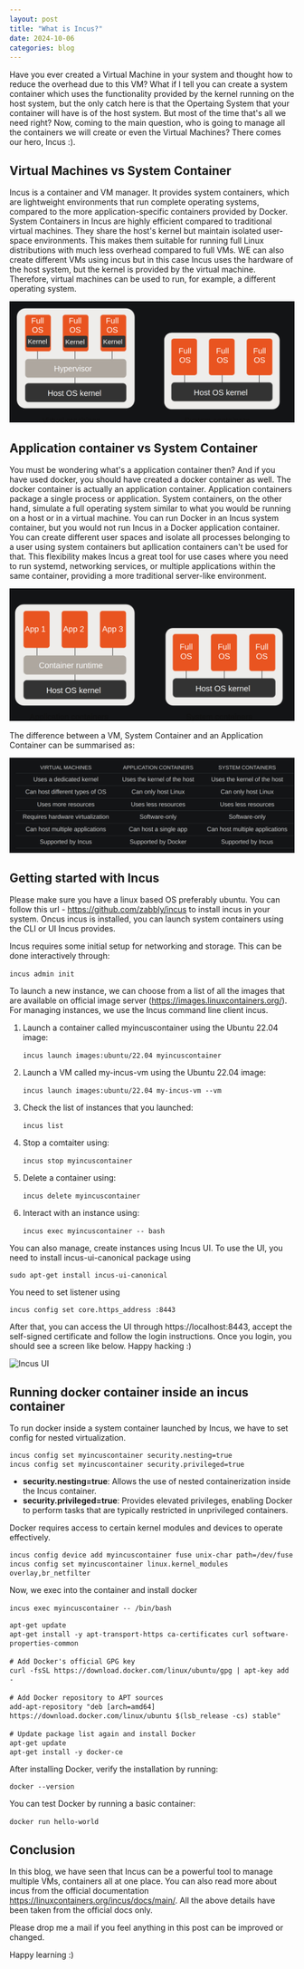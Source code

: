 ```yaml
---
layout: post
title: "What is Incus?"
date: 2024-10-06
categories: blog
---
```


Have you ever created a Virtual Machine in your system and thought how to reduce the overhead due to this VM? What if I tell you can create a system container which uses the functionality provided by the kernel running on the host system, but the only catch here is that the Opertaing System that your container will have is of the host system. But most of the time that's all we need right? Now, coming to the main question, who is going to manage all the containers we will create or even the Virtual Machines? There comes our hero, Incus :). 

## Virtual Machines vs System Container
Incus is a container and VM manager. It provides system containers, which are lightweight environments that run complete operating systems, compared to the more application-specific containers provided by Docker. System Containers in Incus are highly efficient compared to traditional virtual machines. They share the host's kernel but maintain isolated user-space environments. This makes them suitable for running full Linux distributions with much less overhead compared to full VMs. WE can also create different VMs using incus but in this case Incus uses the hardware of the host system, but the kernel is provided by the virtual machine. Therefore, virtual machines can be used to run, for example, a different operating system. 

![VM vs System container](/assets/images/2024_10_06_incus/vm_sc.png "VM vs System container")


## Application container vs System Container
You must be wondering what's a application container then? And if you have used docker, you should have created a docker container as well. The docker container is actually an application container. Application containers package a single process or application. System containers, on the other hand, simulate a full operating system similar to what you would be running on a host or in a virtual machine. You can run Docker in an Incus system container, but you would not run Incus in a Docker application container. You can create different user spaces and isolate all processes belonging to a user using system containers but apllication containers can't be used for that. This flexibility makes Incus a great tool for use cases where you need to run systemd, networking services, or multiple applications within the same container, providing a more traditional server-like environment.

![Application Container vs System container](/assets/images/2024_10_06_incus/ac_sc.png)

The difference between a VM, System Container and an Application Container can be summarised as:

![VM vs Application Container vs System container](/assets/images/2024_10_06_incus/vm_ac_sc.png)



## Getting started with Incus
Please make sure you have a linux based OS preferably ubuntu. You can follow this url - https://github.com/zabbly/incus to install incus in your system. Oncus incus is installed, you can launch system containers using the CLI or UI Incus provides. 

Incus requires some initial setup for networking and storage. This can be done interactively through:

```incus admin init```

To launch a new instance, we can choose from a list of all the images that are available on official image server (https://images.linuxcontainers.org/). For managing instances, we use the Incus command line client incus.

1. Launch a container called myincuscontainer using the Ubuntu 22.04 image:

    ```incus launch images:ubuntu/22.04 myincuscontainer```

2. Launch a VM called my-incus-vm using the Ubuntu 22.04 image:

    ```incus launch images:ubuntu/22.04 my-incus-vm --vm```

3. Check the list of instances that you launched:

    ```incus list```

4. Stop a comtaiter using:

    ```incus stop myincuscontainer```

5. Delete a container using:

    ```incus delete myincuscontainer```

6. Interact with an instance using:

    ```incus exec myincuscontainer -- bash```

You can also manage, create instances using Incus UI. To use the UI, you need to install incus-ui-canonical package using

```
sudo apt-get install incus-ui-canonical
```

You need to set listener using 
```
incus config set core.https_address :8443
```

After that, you can access the UI through https://localhost:8443, accept the self-signed certificate and follow the login instructions.
Once you login, you should see a screen like below. Happy hacking :)

![Incus UI](/assets/images/2024_10_06_incus/incus_ui.png)



## Running docker container inside an incus container
To run docker inside a system container launched by Incus, we have to set config for nested virtualization.

```
incus config set myincuscontainer security.nesting=true
incus config set myincuscontainer security.privileged=true
```

- **security.nesting=true**: Allows the use of nested containerization inside the Incus container.
- **security.privileged=true**: Provides elevated privileges, enabling Docker to perform tasks that are typically restricted in unprivileged containers.

Docker requires access to certain kernel modules and devices to operate effectively.

```
incus config device add myincuscontainer fuse unix-char path=/dev/fuse
incus config set myincuscontainer linux.kernel_modules overlay,br_netfilter
```

Now, we exec into the container and install docker

```incus exec myincuscontainer -- /bin/bash```

```
apt-get update
apt-get install -y apt-transport-https ca-certificates curl software-properties-common

# Add Docker's official GPG key
curl -fsSL https://download.docker.com/linux/ubuntu/gpg | apt-key add -

# Add Docker repository to APT sources
add-apt-repository "deb [arch=amd64] https://download.docker.com/linux/ubuntu $(lsb_release -cs) stable"

# Update package list again and install Docker
apt-get update
apt-get install -y docker-ce
```

After installing Docker, verify the installation by running:
```
docker --version
```

You can test Docker by running a basic container:

```docker run hello-world```


## Conclusion

In this blog, we have seen that Incus can be a powerful tool to manage multiple VMs, containers all at one place. You can also read more about incus from the official documentation https://linuxcontainers.org/incus/docs/main/.  All the above details have been taken from the official docs only.

Please drop me a mail if you feel anything in this post can be improved or changed.

Happy learning :)

